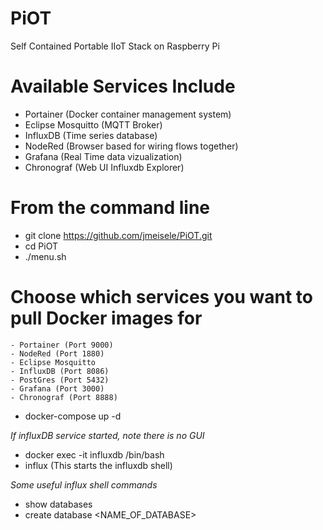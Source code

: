 # PiOT
Self Contained Portable IIoT Stack on Raspberry Pi

# Available Services Include
- Portainer (Docker container management system)
- Eclipse Mosquitto (MQTT Broker)
- InfluxDB (Time series database)
- NodeRed (Browser based for wiring flows together)
- Grafana (Real Time data vizualization)
- Chronograf (Web UI Influxdb Explorer)

# From the command line
- git clone https://github.com/jmeisele/PiOT.git
- cd PiOT
- ./menu.sh
# Choose which services you want to pull Docker images for
    - Portainer (Port 9000)
    - NodeRed (Port 1880)
    - Eclipse Mosquitto
    - InfluxDB (Port 8086)
    - PostGres (Port 5432)
    - Grafana (Port 3000)
    - Chronograf (Port 8888)
- docker-compose up -d

*If influxDB service started, note there is no GUI*
- docker exec -it influxdb /bin/bash
- influx (This starts the influxdb shell)

*Some useful influx shell commands*
- show databases
- create database <NAME_OF_DATABASE>

